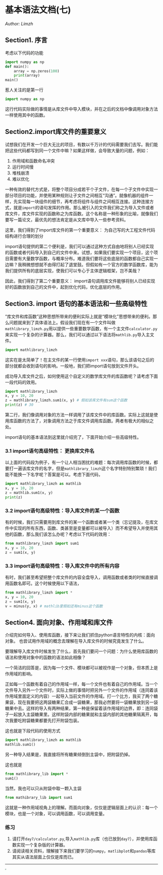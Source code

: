 # 基本语法文档(七)

*Author: Limzh*

## Section1. 序言

考虑以下代码的功能

```python
import numpy as np
def main():
    array = np.zeros(100)
    print(array)
main()
```

惹人关注的是第一行

```python
import numpy as np
```

这行代码实际做的事情是从库文件中导入模块，并在之后的文档中像调用对象方法一样使用其中的函数。

## Section2.import库文件的重要意义

试想我们在开发一个巨大无比的项目，有数以千万计的代码需要我们去写。我们能把这些代码都写到同一个文件中嘛？如果这样做，会导致大量的问题，例如：

1. 作用域和函数命名冲突
2. 运行时间慢
3. 堆栈崩溃
4. 难以优化

一种有效的替代方式是，将整个项目分成若干个子文件，在每一个子文件中实现一部分项目的功能，并使用某种规则让子文件之间相互“沟通”。就像机器的组件一样，先实现每一块组件的细节，再考虑将组件与组件之间相互连接。这种连接方式，就是`import`的语句发挥的作用。那么被引入的文件我们称之为导入文件或者库文件，库文件实现的函数称之为库函数。这个名称是一种形象的比喻，就像我们要写一篇论文，最优先的想法肯定是从文库中导入一些参考资料。

这里，我们得到了import库文件的第一个重要意义： 为自己写的大工程文件代码结构进行合理的划分

import语句提供的第二个便利是，我们可以通过这种方式自由地将别人已经实现的函数或者代码导入到自己的文件中来。试想，如果我们要实现一个项目，这个项目需要有大量数学函数，与概率分布。难道我们要将这些底层的函数都自己实现一边嘛？我稍微想想就不由得打起了退堂鼓。但假如有一个官方的数学函数库，能为我们提供所有的底层实现，使我们可以专心于主体逻辑框架，岂不美哉？

因此，我们得到了第二个重要意义： import语句调用库文件能够将别人已经实现好的函数放到自己的文件中，起到优化代码，优化底层的作用。

## Section3. import 语句的基本语法和一些高级特性

“库文件和库函数”这种思想所带来的便利实际上就是“模块化”思想带来的便利。那么问题就来到了具体语法上。假设我们现在有一个文件叫做`mathlibrary_limzh.py`用以提供一些重要数学函数，有一个主文件`calculator.py` 来实现一个复杂的计算器。那么，我们可以通过以下语法将`mathlib.py`导入主文件。

```python
import mathlibrary_limzh 
```

这实在是太简单了！在主文件的某一行使用`import xxx`语句，那么该语句之后的部分就都会收到语句的影响。一般地，我们把import语句放到文件开头。

成功导入库文件之后，如何使用这个自定义的数学库文件的库函数呢？请考虑下面一段代码的效用。

```python 
import mathlibrary_limzh 
x, y = 10, 20
z = mathlibrary_limzh.sum1(x, y) # 假如该库文件有sum这个函数
print(z) # 30
```

第二行，我们像调用对象的方法一样调用了该库文件中的库函数。实际上这就是使用库函数的方法了，对象调用方法之于库文件调用库函数。两者有极大的相似之处。

import语句的基本语法到这里就介绍完了，下面开始介绍一些高级特性。

### 3.1 import语句高级特性： 更换库文件名

以上面的代码段为例子，有一个让人相当困扰的难题：每次调用库函数的时候，都要打一遍该库文件的名字，但是`mathlibrary_limzh`这个名字特别特别繁琐！我们能不能换一下名字呢？答案是可以。考虑下面代码，

```python 
import mathlibrary_limzh as mathlib
x, y = 10, 20
z = mathlib.sum1(x, y)
print(z)
```

### 3.2 import语句高级特性：导入库文件的某一个函数

有的时候，我们只需要用到库文件的某一个函数或者某一个类（忘记提及，在库文件中实现的所有东西，函数、类甚至是变量都可以被导入）而不希望导入并使用其他的函数，那么我们该怎么办呢？考虑以下代码的效用：

```python 
from mathlibrary_limzh import sum1
x, y = 10, 20
z = sum1(x, y)
```

### 3.3 import语句高级特性：导入库文件中的所有内容

有时，我们甚至希望把整个库文件的内容全盘导入，调用函数或者类的时候直接调用函数名即可。这个时候使用以下语法，

```python
from mathlibrary_limzh import *
x, y = 10, 20
z = sum1(x, y)
v = minus(y, x) # mathlib里假如还有minus这个函数
```

## Section4. 面向对象、作用域和库文件

介绍完如何导入、使用库函数，接下来让我们抓住python语言特性的内核：面向对象。
也尝试用作用域的概念去理解在导入库文件的时候究竟发生了什么。

要理解导入库文件时候发生了什么，首先我们要问一个问题：为什么使用库函数的语法和使用对象中的函数的语法如此相像？

一个简洁的回答是，因为每一个文件、模块都可以被视作是一个对象，但本质上是作用域的影响。

正如每一个函数有着自己的作用域一样，每一个文件也有着自己的作用域。当一个文件导入另外一个文件时，实际上做的事情时把另外一个文件的作用域（连同着该作用域里面定义的内容）一起导入当前文件的作用域。打一个比方，我买了两个糖果袋，现在我要把这两袋糖果汇合成一袋糖果，那我必然要将一袋糖果放到另一袋糖果中去。这样的导入有两种结果，第一种是保留着该作用域的边界，即：连同袋子一起放入主袋糖果里。这样附袋内部的糖果就和主袋内部的其他糖果隔离开，每次我要吃附袋糖果都要先打开附袋包装。

这也就是下段代码的使用方式

```python
import mathlibrary_limzh as mathlib
mathlib.sum1()
```

另一种导入结果是，我直接将所有糖果倾倒到主袋中，把附袋扔掉。

这也就是

```python
from mathlibrary_lib import *
sum1()
```

当然，我也可以只从附袋中取一颗入主袋

```python
from mathibrary_lib import sum1
```

这就是一种作用域视角上的理解。而面向对象，仅仅是逻辑层面上的认识：每一个模块，也是一个对象，可以调用函数，可以调用变量。

### 练习

1. 请打开`day7/calculator.py`,导入`mathlib.py`库（也已放到`day7`），并使用库函数实现一个复杂版的计算器。
2. 请阅读相关资料，理解接下来我们要学习的`numpy`，`matlibplot`和`pandas`等库其实从语法层面上仅仅是库而已。

------

<img src="D:\ShanghaiTech\强拆大队队长杨燕如的强拆文件夹\燕如表情包\生气.png" style="zoom: 25%;" />